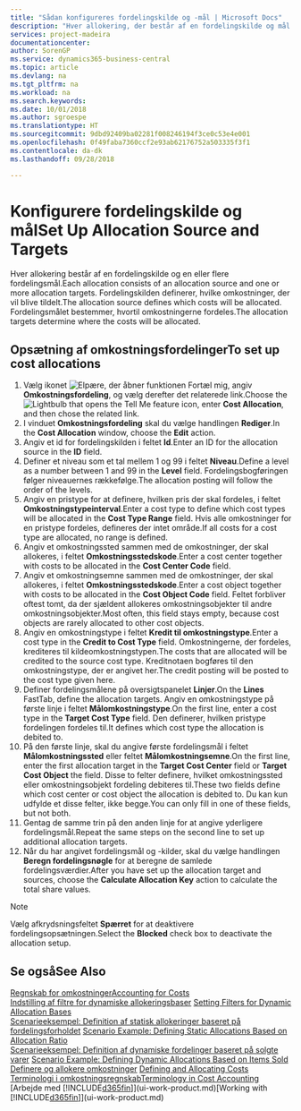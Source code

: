 ```yaml
---
title: "Sådan konfigureres fordelingskilde og -mål | Microsoft Docs"
description: "Hver allokering, der består af en fordelingskilde og mål for en eller flere fordelinger. Fordelingskilden definerer, hvilke omkostninger, der vil blive tildelt. Fordelingsmålet bestemmer, hvortil omkostningerne fordeles."
services: project-madeira
documentationcenter: 
author: SorenGP
ms.service: dynamics365-business-central
ms.topic: article
ms.devlang: na
ms.tgt_pltfrm: na
ms.workload: na
ms.search.keywords: 
ms.date: 10/01/2018
ms.author: sgroespe
ms.translationtype: HT
ms.sourcegitcommit: 9dbd92409ba02281f008246194f3ce0c53e4e001
ms.openlocfilehash: 0f49faba7360ccf2e93ab62176752a503335f3f1
ms.contentlocale: da-dk
ms.lasthandoff: 09/28/2018

---
```

# <a name="set-up-allocation-source-and-targets"></a><span data-ttu-id="ba13e-105">Konfigurere fordelingskilde og mål</span><span class="sxs-lookup"><span data-stu-id="ba13e-105">Set Up Allocation Source and Targets</span></span>
<span data-ttu-id="ba13e-106">Hver allokering består af en fordelingskilde og en eller flere fordelingsmål.</span><span class="sxs-lookup"><span data-stu-id="ba13e-106">Each allocation consists of an allocation source and one or more allocation targets.</span></span> <span data-ttu-id="ba13e-107">Fordelingskilden definerer, hvilke omkostninger, der vil blive tildelt.</span><span class="sxs-lookup"><span data-stu-id="ba13e-107">The allocation source defines which costs will be allocated.</span></span> <span data-ttu-id="ba13e-108">Fordelingsmålet bestemmer, hvortil omkostningerne fordeles.</span><span class="sxs-lookup"><span data-stu-id="ba13e-108">The allocation targets determine where the costs will be allocated.</span></span>  

## <a name="to-set-up-cost-allocations"></a><span data-ttu-id="ba13e-109">Opsætning af omkostningsfordelinger</span><span class="sxs-lookup"><span data-stu-id="ba13e-109">To set up cost allocations</span></span>  
1.  <span data-ttu-id="ba13e-110">Vælg ikonet ![Elpære, der åbner funktionen Fortæl mig](media/ui-search/search_small.png "Fortæl mig, hvad du vil foretage dig"), angiv **Omkostningsfordeling**, og vælg derefter det relaterede link.</span><span class="sxs-lookup"><span data-stu-id="ba13e-110">Choose the ![Lightbulb that opens the Tell Me feature](media/ui-search/search_small.png "Tell me what you want to do") icon, enter **Cost Allocation**, and then chose the related link.</span></span>  
2.  <span data-ttu-id="ba13e-111">I vinduet **Omkostningsfordeling** skal du vælge handlingen **Rediger**.</span><span class="sxs-lookup"><span data-stu-id="ba13e-111">In the **Cost Allocation** window, choose the **Edit** action.</span></span>  
3.  <span data-ttu-id="ba13e-112">Angiv et id for fordelingskilden i feltet **Id**.</span><span class="sxs-lookup"><span data-stu-id="ba13e-112">Enter an ID for the allocation source in the **ID** field.</span></span>  
4.  <span data-ttu-id="ba13e-113">Definer et niveau som et tal mellem 1 og 99 i feltet **Niveau**.</span><span class="sxs-lookup"><span data-stu-id="ba13e-113">Define a level as a number between 1 and 99 in the **Level** field.</span></span> <span data-ttu-id="ba13e-114">Fordelingsbogføringen følger niveauernes rækkefølge.</span><span class="sxs-lookup"><span data-stu-id="ba13e-114">The allocation posting will follow the order of the levels.</span></span>  
5.  <span data-ttu-id="ba13e-115">Angiv en pristype for at definere, hvilken pris der skal fordeles, i feltet **Omkostningstypeinterval**.</span><span class="sxs-lookup"><span data-stu-id="ba13e-115">Enter a cost type to define which cost types will be allocated in the **Cost Type Range** field.</span></span> <span data-ttu-id="ba13e-116">Hvis alle omkostninger for en pristype fordeles, defineres der intet område.</span><span class="sxs-lookup"><span data-stu-id="ba13e-116">If all costs for a cost type are allocated, no range is defined.</span></span>  
6.  <span data-ttu-id="ba13e-117">Angiv et omkostningssted sammen med de omkostninger, der skal allokeres, i feltet **Omkostningsstedskode**.</span><span class="sxs-lookup"><span data-stu-id="ba13e-117">Enter a cost center together with costs to be allocated in the **Cost Center Code** field.</span></span>  
7.  <span data-ttu-id="ba13e-118">Angiv et omkostningsemne sammen med de omkostninger, der skal allokeres, i feltet **Omkostningsstedskode**.</span><span class="sxs-lookup"><span data-stu-id="ba13e-118">Enter a cost object together with costs to be allocated in the **Cost Object Code** field.</span></span> <span data-ttu-id="ba13e-119">Feltet forbliver oftest tomt, da der sjældent allokeres omkostningsobjekter til andre omkostningsobjekter.</span><span class="sxs-lookup"><span data-stu-id="ba13e-119">Most often, this field stays empty, because cost objects are rarely allocated to other cost objects.</span></span>  
8.  <span data-ttu-id="ba13e-120">Angiv en omkostningstype i feltet **Kredit til omkostningstype**.</span><span class="sxs-lookup"><span data-stu-id="ba13e-120">Enter a cost type in the **Credit to Cost Type** field.</span></span> <span data-ttu-id="ba13e-121">Omkostningerne, der fordeles, krediteres til kildeomkostningstypen.</span><span class="sxs-lookup"><span data-stu-id="ba13e-121">The costs that are allocated will be credited to the source cost type.</span></span> <span data-ttu-id="ba13e-122">Kreditnotaen bogføres til den omkostningstype, der er angivet her.</span><span class="sxs-lookup"><span data-stu-id="ba13e-122">The credit posting will be posted to the cost type given here.</span></span>  
9. <span data-ttu-id="ba13e-123">Definer fordelingsmålene på oversigtspanelet **Linjer**.</span><span class="sxs-lookup"><span data-stu-id="ba13e-123">On the **Lines** FastTab, define the allocation targets.</span></span> <span data-ttu-id="ba13e-124">Angiv en omkostningstype på første linje i feltet **Målomkostningstype**.</span><span class="sxs-lookup"><span data-stu-id="ba13e-124">On the first line, enter a cost type in the **Target Cost Type** field.</span></span> <span data-ttu-id="ba13e-125">Den definerer, hvilken pristype fordelingen fordeles til.</span><span class="sxs-lookup"><span data-stu-id="ba13e-125">It defines which cost type the allocation is debited to.</span></span>  
10. <span data-ttu-id="ba13e-126">På den første linje, skal du angive første fordelingsmål i feltet **Målomkostningssted** eller feltet **Målomkostningsemne**.</span><span class="sxs-lookup"><span data-stu-id="ba13e-126">On the first line, enter the first allocation target in the **Target Cost Center** field or **Target Cost Object** the field.</span></span> <span data-ttu-id="ba13e-127">Disse to felter definere, hvilket omkostningssted eller omkostningsobjekt fordeling debiteres til.</span><span class="sxs-lookup"><span data-stu-id="ba13e-127">These two fields define which cost center or cost object the allocation is debited to.</span></span> <span data-ttu-id="ba13e-128">Du kan kun udfylde et disse felter, ikke begge.</span><span class="sxs-lookup"><span data-stu-id="ba13e-128">You can only fill in one of these fields, but not both.</span></span>  
11. <span data-ttu-id="ba13e-129">Gentag de samme trin på den anden linje for at angive yderligere fordelingsmål.</span><span class="sxs-lookup"><span data-stu-id="ba13e-129">Repeat the same steps on the second line to set up additional allocation targets.</span></span>  
12. <span data-ttu-id="ba13e-130">Når du har angivet fordelingsmål og -kilder, skal du vælge handlingen **Beregn fordelingsnøgle** for at beregne de samlede fordelingsværdier.</span><span class="sxs-lookup"><span data-stu-id="ba13e-130">After you have set up the allocation target and sources, choose the **Calculate Allocation Key** action to calculate the total share values.</span></span>  

> [!NOTE]  
>  <span data-ttu-id="ba13e-131">Vælg afkrydsningsfeltet **Spærret** for at deaktivere fordelingsopsætningen.</span><span class="sxs-lookup"><span data-stu-id="ba13e-131">Select the **Blocked** check box to deactivate the allocation setup.</span></span>  

## <a name="see-also"></a><span data-ttu-id="ba13e-132">Se også</span><span class="sxs-lookup"><span data-stu-id="ba13e-132">See Also</span></span>  
[<span data-ttu-id="ba13e-133">Regnskab for omkostninger</span><span class="sxs-lookup"><span data-stu-id="ba13e-133">Accounting for Costs</span></span>](finance-manage-cost-accounting.md)  
 <span data-ttu-id="ba13e-134">[Indstilling af filtre for dynamiske allokeringsbaser](finance-setting-filters-for-dynamic-allocation-bases.md) </span><span class="sxs-lookup"><span data-stu-id="ba13e-134">[Setting Filters for Dynamic Allocation Bases](finance-setting-filters-for-dynamic-allocation-bases.md) </span></span>  
 <span data-ttu-id="ba13e-135">[Scenarieeksempel: Definition af statisk allokeringer baseret på fordelingsforholdet](finance-scenario-example-defining-static-allocations-based-on-allocation-ratio.md) </span><span class="sxs-lookup"><span data-stu-id="ba13e-135">[Scenario Example: Defining Static Allocations Based on Allocation Ratio](finance-scenario-example-defining-static-allocations-based-on-allocation-ratio.md) </span></span>  
 <span data-ttu-id="ba13e-136">[Scenarieeksempel: Definition af dynamiske fordelinger baseret på solgte varer](finance-scenario-example-defining-dynamic-allocations-based-on-items-sold.md) </span><span class="sxs-lookup"><span data-stu-id="ba13e-136">[Scenario Example: Defining Dynamic Allocations Based on Items Sold](finance-scenario-example-defining-dynamic-allocations-based-on-items-sold.md) </span></span>  
 <span data-ttu-id="ba13e-137">[Definere og allokere omkostninger](finance-define-and-allocate-costs.md) </span><span class="sxs-lookup"><span data-stu-id="ba13e-137">[Defining and Allocating Costs](finance-define-and-allocate-costs.md) </span></span>  
 [<span data-ttu-id="ba13e-138">Terminologi i omkostningsregnskab</span><span class="sxs-lookup"><span data-stu-id="ba13e-138">Terminology in Cost Accounting</span></span>](finance-terminology-in-cost-accounting.md)  
 <span data-ttu-id="ba13e-139">[Arbejde med [!INCLUDE[d365fin](includes/d365fin_md.md)]](ui-work-product.md)</span><span class="sxs-lookup"><span data-stu-id="ba13e-139">[Working with [!INCLUDE[d365fin](includes/d365fin_md.md)]](ui-work-product.md)</span></span>

